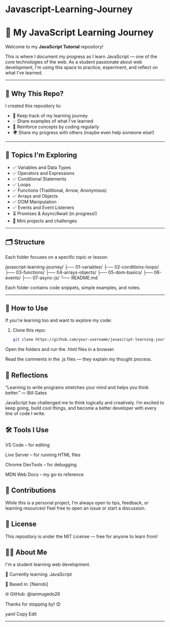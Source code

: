# Javascript-Learning-Journey

# 🌱 My JavaScript Learning Journey

Welcome to my **JavaScript Tutorial** repository!

This is where I document my progress as I learn JavaScript — one of the core technologies of the web. As a student passionate about web development, I'm using this space to practice, experiment, and reflect on what I’ve learned.

---

## 📖 Why This Repo?

I created this repository to:

- 📝 Keep track of my learning journey
- 💡 Share examples of what I’ve learned
- 🔁 Reinforce concepts by coding regularly
- 🌍 Share my progress with others (maybe even help someone else!)

---

## 🧭 Topics I'm Exploring

- ✅ Variables and Data Types  
- ✅ Operators and Expressions  
- ✅ Conditional Statements  
- ✅ Loops  
- ✅ Functions (Traditional, Arrow, Anonymous)  
- ✅ Arrays and Objects  
- ✅ DOM Manipulation  
- ✅ Events and Event Listeners  
- ⏳ Promises & Async/Await (in progress!)  
- 🧪 Mini projects and challenges

---

## 🗂️ Structure

Each folder focuses on a specific topic or lesson:

javascript-learning-journey/
├── 01-variables/
├── 02-conditions-loops/
├── 03-functions/
├── 04-arrays-objects/
├── 05-dom-basics/
├── 06-events/
├── 07-async-js/
└── README.md


Each folder contains code snippets, simple examples, and notes.

---

## 🚀 How to Use

If you're learning too and want to explore my code:

1. Clone this repo:
   ```bash
   git clone https://github.com/your-username/javascript-learning-journey.git
Open the folders and run the .html files in a browser.

Read the comments in the .js files — they explain my thought process.

## 🌟 Reflections
“Learning to write programs stretches your mind and helps you think better.”
— Bill Gates

JavaScript has challenged me to think logically and creatively. I’m excited to keep going, build cool things, and become a better developer with every line of code I write.

## 🛠️ Tools I Use
VS Code – for editing

Live Server – for running HTML files

Chrome DevTools – for debugging

MDN Web Docs – my go-to reference

## 🤝 Contributions
While this is a personal project, I’m always open to tips, feedback, or learning resources! Feel free to open an issue or start a discussion.

## 📜 License
This repository is under the MIT License — free for anyone to learn from!

## 🙋‍♂️ About Me
I'm a student learning web development.

📘 Currently learning: JavaScript

📍 Based in: [Nairobi]

🌐 GitHub: @ianmugedo26

Thanks for stopping by! 😊

yaml
Copy
Edit

---








